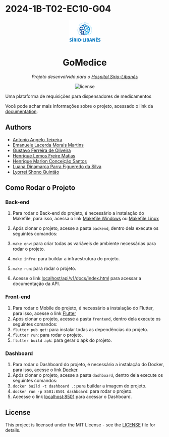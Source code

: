 # 2024-1B-T02-EC10-G04

<p align="center">
  <img src="./docs/static/img/logo.png" width="100" alt="project-logo">
</p>
<p align="center">
	<h1 align="center">GoMedice</h1>
</p>
<p align="center">
    <em> Projeto desenvolvido para o <a href="https://hospitalsiriolibanes.org.br/">Hospital Sírio-Libanês</a></em>
</p>
<p align="center">
	<img src="https://img.shields.io/github/license/Inteli-College/2024-1B-T02-EC10-G04?style=default&logo=opensourceinitiative&logoColor=white&color=78DCE8" alt="license">
</p>

<p> Uma plataforma de requisições para dispensadores de medicamentos </p>

Você pode achar mais informações sobre o projeto, acessado o link da [documentation](https://inteli-college.github.io/2024-1B-T02-EC10-G04/).


## Authors
-   [Antonio Angelo Teixeira](https://github.com/antonio-ang2)
-   [Emanuele Lacerda Morais Martins](https://github.com/emanuelemorais)
-   [Gustavo Ferreira de Oliveira](https://github.com/gustavofdeoliveira)
-   [Henrique Lemos Freire Matias](https://github.com/Lemos1347)
-   [Henrique Marlon Conceição Santos](https://github.com/henriquemarlon)
-   [Luana Dinamarca Parra Figueredo da Silva](https://github.com/luanaparra)
-   [Lyorrei Shono Quintão](https://github.com/lyorrei-inteli)
   

## Como Rodar o Projeto

### Back-end
   
1. Para rodar o Back-end do projeto, é necessário a instalação do Makefile, para isso, acessa o link [Makefile Windows](https://medium.com/@samsorrahman/how-to-run-a-makefile-in-windows-b4d115d7c516) ou [Makefile Linux](https://dev.to/skypy/linux-make-install-command-2dd6)
   
2. Após clonar o projeto, acesse a pasta `backend`, dentro dela execute os seguintes comandos:
3. `make env`: para criar todas as variáveis de ambiente necessárias para rodar o projeto.
4. `make infra`: para buildar a infraestrutura do projeto.
5. `make run`: para rodar o projeto.
6. Acesse o link [localhost/api/v1/docs/index.html](http://localhost:8000/api/v1/docs/index.html) para acessar a documentação da API.

### Front-end

1. Para rodar o Mobile do projeto, é necessário a instalação do Flutter, para isso, acesse o link [Flutter](https://flutter.dev/docs/get-started/install)
2. Após clonar o projeto, acesse a pasta `frontend`, dentro dela execute os seguintes comandos:
3. `flutter pub get`: para instalar todas as dependências do projeto.
4. `flutter run`: para rodar o projeto.
5. `flutter build apk`: para gerar o apk do projeto.

### Dashboard
1. Para rodar o Dashboard do projeto, é necessário a instalação do Docker, para isso, acesse o link [Docker](https://docs.docker.com/get-docker/)
2. Após clonar o projeto, acesse a pasta `dashboard`, dentro dela execute os seguintes comandos:
3. `docker build -t dashboard .`: para buildar a imagem do projeto.
4. `docker run -p 8501:8501 dashboard`: para rodar o projeto.
5. Aceesse o link [localhost:8501](http://localhost:8501) para acessar o Dashboard.


## License

This project is licensed under the MIT License - see the [LICENSE](LICENSE) file for details.
